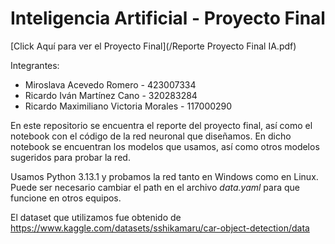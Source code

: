 # Inteligencia Artificial - Proyecto Final

[Click Aquí para ver el Proyecto Final](/Reporte Proyecto Final IA.pdf)


Integrantes: 

* Miroslava Acevedo Romero - 423007334
* Ricardo Iván Martínez Cano - 320283284
* Ricardo Maximiliano Victoria Morales - 117000290

En este repositorio se encuentra el reporte del proyecto final, así como el notebook con el código de la red neuronal que diseñamos. En dicho notebook se encuentran los modelos que usamos, así como otros modelos sugeridos para probar la red.

Usamos Python 3.13.1 y probamos la red tanto en Windows como en Linux. Puede ser necesario cambiar el path en el archivo _data.yaml_ para que funcione en otros equipos.

El dataset que utilizamos fue obtenido de https://www.kaggle.com/datasets/sshikamaru/car-object-detection/data
